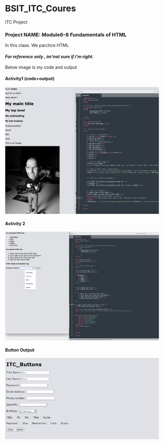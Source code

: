 # BSIT_ITC_Coures
ITC Project
### Project NAME:  Module6-8 Fundamentals of HTML 

In this claas. We parctice HTML 

#### *For reference only , im'not sure if i'm right.*

Below image is my code and output

#### Activity1 (code+output)
![](Image/Snipaste_2022-10-21_08-51-39.png) 

#### Activity 2
![](Image/Snipaste_2022-10-21_10-23-57.png) 

#### Button Output
![](Image/Snipaste_2022-11-25_08-33-36.png)
